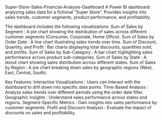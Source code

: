 Super-Store-Sales-Financial-Analysis-Dashboard
A Power BI dashboard analyzing sales data for a fictional "Super Store". Provides insights into sales trends, customer segments, product performance, and profitability.

The dashboard includes the following visualizations:
Sum of Sales by Segment : A pie chart showing the distribution of sales across different customer segments (Consumer, Corporate, Home Office).
Sum of Sales by Order Date : A line chart illustrating sales trends over time.
Sum of Discount, Quantity, and Profit : Bar charts displaying total discounts, quantities sold, and profits.
Sum of Sales by Sub-Category : A bar chart highlighting sales performance across product sub-categories.
Sum of Sales by State : A donut chart showing sales distribution across different states.
Sum of Sales by Region : A pie chart breaking down sales by geographic regions (West, East, Central, South).

Key Features:
Interactive Visualizations : Users can interact with the dashboard to drill down into specific data points.
Time-Based Analysis : Analyze sales trends over different periods using the order date filter.
Geographic Insights : Understand sales performance across states and regions.
Segment-Specific Metrics : Gain insights into sales performance by customer segments.
Profit and Discount Analysis : Evaluate the impact of discounts on sales and profitability.
